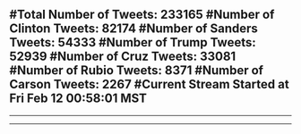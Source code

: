 #Total Number of Tweets: 233165 
#Number of Clinton Tweets: 82174
#Number of Sanders Tweets: 54333
#Number of Trump Tweets: 52939
#Number of Cruz Tweets: 33081
#Number of Rubio Tweets: 8371
#Number of Carson Tweets: 2267
#Current Stream Started at Fri Feb 12 00:58:01 MST
---
---
---

